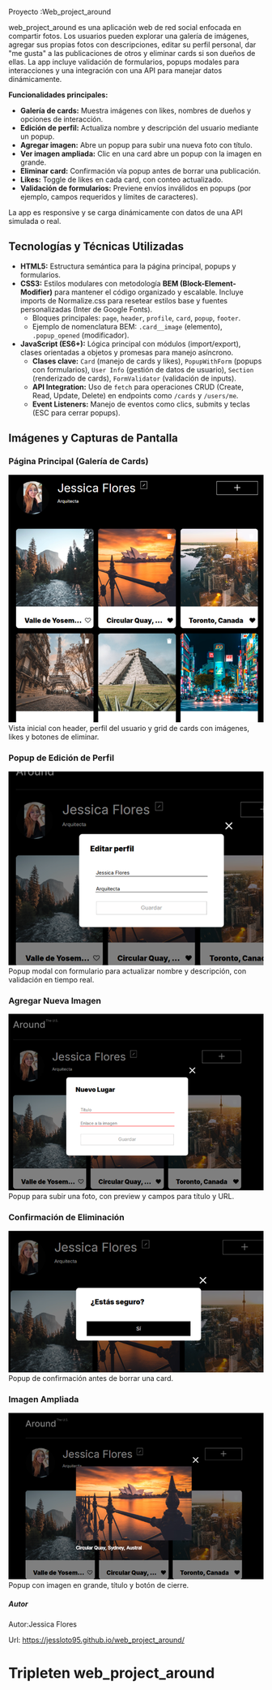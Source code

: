 Proyecto :Web_project_around

web_project_around es una aplicación web de red social enfocada en compartir fotos. Los usuarios pueden explorar una galería de imágenes, agregar sus propias fotos con descripciones, editar su perfil personal, dar "me gusta" a las publicaciones de otros y eliminar cards si son dueños de ellas. La app incluye validación de formularios, popups modales para interacciones y una integración con una API para manejar datos dinámicamente.

**Funcionalidades principales:**

- **Galería de cards:** Muestra imágenes con likes, nombres de dueños y opciones de interacción.
- **Edición de perfil:** Actualiza nombre y descripción del usuario mediante un popup.
- **Agregar imagen:** Abre un popup para subir una nueva foto con título.
- **Ver imagen ampliada:** Clic en una card abre un popup con la imagen en grande.
- **Eliminar card:** Confirmación vía popup antes de borrar una publicación.
- **Likes:** Toggle de likes en cada card, con conteo actualizado.
- **Validación de formularios:** Previene envíos inválidos en popups (por ejemplo, campos requeridos y límites de caracteres).

La app es responsive y se carga dinámicamente con datos de una API simulada o real.

## Tecnologías y Técnicas Utilizadas

- **HTML5:** Estructura semántica para la página principal, popups y formularios.
- **CSS3:** Estilos modulares con metodología **BEM (Block-Element-Modifier)** para mantener el código organizado y escalable. Incluye imports de Normalize.css para resetear estilos base y fuentes personalizadas (Inter de Google Fonts).
  - Bloques principales: `page`, `header`, `profile`, `card`, `popup`, `footer`.
  - Ejemplo de nomenclatura BEM: `.card__image` (elemento), `.popup_opened` (modificador).
- **JavaScript (ES6+):** Lógica principal con módulos (import/export), clases orientadas a objetos y promesas para manejo asíncrono.
  - **Clases clave:** `Card` (manejo de cards y likes), `PopupWithForm` (popups con formularios), `User Info` (gestión de datos de usuario), `Section` (renderizado de cards), `FormValidator` (validación de inputs).
  - **API Integration:** Uso de `fetch` para operaciones CRUD (Create, Read, Update, Delete) en endpoints como `/cards` y `/users/me`.
  - **Event Listeners:** Manejo de eventos como clics, submits y teclas (ESC para cerrar popups).

## Imágenes y Capturas de Pantalla

### Página Principal (Galería de Cards)

![Página Principal](images/Pagina_principal.png)
Vista inicial con header, perfil del usuario y grid de cards con imágenes, likes y botones de eliminar.

### Popup de Edición de Perfil

![Editar Perfil](images/Editar_perfil.png)
Popup modal con formulario para actualizar nombre y descripción, con validación en tiempo real.

### Agregar Nueva Imagen

![Agregar Imagen](images/Nuevo_lugar.png)
Popup para subir una foto, con preview y campos para título y URL.

### Confirmación de Eliminación

![Eliminar Card](images/Eliminar_lugar.png)
Popup de confirmación antes de borrar una card.

### Imagen Ampliada

![Ver Imagen](images/Abrir_imagen.png)
Popup con imagen en grande, título y botón de cierre.

##### Autor

Autor:Jessica Flores

Url: https://jessloto95.github.io/web_project_around/

# Tripleten web_project_around
